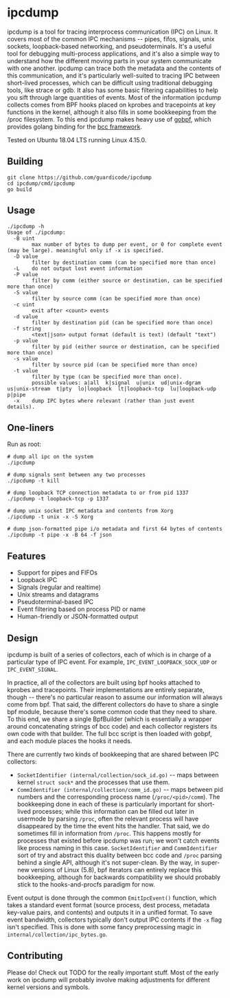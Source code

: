 # ipcdump
ipcdump is a tool for tracing interprocess communication (IPC) on Linux. It covers most of the common IPC mechanisms -- pipes, fifos, signals, unix sockets, loopback-based networking, and pseudoterminals. It's a useful tool for debugging multi-process applications, and it's also a simple way to understand how the different moving parts in your system communicate with one another. ipcdump can trace both the metadata and the contents of this communication, and it's particularly well-suited to tracing IPC between short-lived processes, which can be difficult using traditional debugging tools, like strace or gdb. It also has some basic filtering capabilities to help you sift through large quantities of events.
Most of the information ipcdump collects comes from BPF hooks placed on kprobes and tracepoints at key functions in the kernel, although it also fills in some bookkeeping from the /proc filesystem. To this end ipcdump makes heavy use of [gobpf](https://github.com/iovisor/gobpf), which provides golang binding for the [bcc framework](https://github.com/iovisor/bcc).

Tested on Ubuntu 18.04 LTS running Linux 4.15.0.

## Building
```
git clone https://github.com/guardicode/ipcdump
cd ipcdump/cmd/ipcdump
go build
```

## Usage
```
./ipcdump -h
Usage of ./ipcdump:
  -B uint
        max number of bytes to dump per event, or 0 for complete event (may be large). meaningful only if -x is specified.
  -D value
        filter by destination comm (can be specified more than once)
  -L    do not output lost event information
  -P value
        filter by comm (either source or destination, can be specified more than once)
  -S value
        filter by source comm (can be specified more than once)
  -c uint
        exit after <count> events
  -d value
        filter by destination pid (can be specified more than once)
  -f string
        <text|json> output format (default is text) (default "text")
  -p value
        filter by pid (either source or destination, can be specified more than once)
  -s value
        filter by source pid (can be specified more than once)
  -t value
        filter by type (can be specified more than once).
        possible values: a|all  k|signal  u|unix  ud|unix-dgram  us|unix-stream  t|pty  lo|loopback  lt|loopback-tcp  lu|loopback-udp  p|pipe
  -x    dump IPC bytes where relevant (rather than just event details).
```

## One-liners
Run as root:
``` 
# dump all ipc on the system
./ipcdump 

# dump signals sent between any two processes
./ipcdump -t kill

# dump loopback TCP connection metadata to or from pid 1337
./ipcdump -t loopback-tcp -p 1337

# dump unix socket IPC metadata and contents from Xorg
./ipcdump -t unix -x -S Xorg

# dump json-formatted pipe i/o metadata and first 64 bytes of contents
./ipcdump -t pipe -x -B 64 -f json
```

## Features
- Support for pipes and FIFOs
- Loopback IPC
- Signals (regular and realtime)
- Unix streams and datagrams
- Pseudoterminal-based IPC
- Event filtering based on process PID or name
- Human-friendly or JSON-formatted output

## Design
ipcdump is built of a series of collectors, each of which is in charge of a particular type of IPC event. For example, `IPC_EVENT_LOOPBACK_SOCK_UDP` or `IPC_EVENT_SIGNAL`.

In practice, all of the collectors are built using bpf hooks attached to kprobes and tracepoints. Their implementations are entirely separate, though -- there's no particular reason to assume our information will always come from bpf. That said, the different collectors do have to share a single bpf module, because there's some common code that they need to share. To this end, we share a single BpfBuilder (which is essentially a wrapper around concatenating strings of bcc code) and each collector registers its own code with that builder. The full bcc script is then loaded with gobpf, and each module places the hooks it needs.

There are currently two kinds of bookkeeping that are shared between IPC collectors:
- `SocketIdentifier (internal/collection/sock_id.go)` -- maps between kernel `struct sock*` and the processes that use them.
- `CommIdentifier (internal/collection/comm_id.go)` -- maps between pid numbers and the corresponding process name (`/proc/<pid>/comm`).
The bookkeeping done in each of these is particularly important for short-lived processes; while this information can be filled out later in usermode by parsing `/proc`, often the relevant process will have disappeared by the time the event hits the handler. That said, we do sometimes fill in information from `/proc`. This happens mostly for processes that existed before ipcdump was run; we won't catch events like process naming in this case. `SocketIdentifier` and `CommIdentifier` sort of try and abstract this duality between bcc code and `/proc` parsing behind a single API, although it's not super-clean. By the way, in super-new versions of Linux (5.8), bpf iterators can entirely replace this bookkeeping, although for backwards compatibility we should probably stick to the hooks-and-procfs paradigm for now.

Event output is done through the common `EmitIpcEvent()` function, which takes a standard event format (source process, dest process, metadata key-value pairs, and contents) and outputs it in a unified format.  To save event bandwidth, collectors typically don't output IPC contents if the `-x` flag isn't specified. This is done with some fancy preprocessing magic in `internal/collection/ipc_bytes.go`.

## Contributing
Please do! Check out TODO for the really important stuff. Most of the early work on ipcdump will probably involve making adjustments for different kernel versions and symbols.
